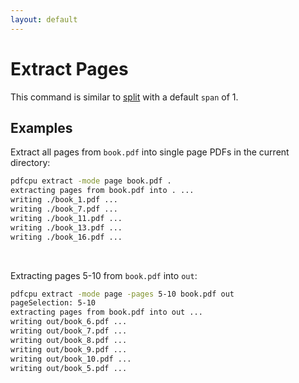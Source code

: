 ```yaml
---
layout: default
---
```


# Extract Pages

This command is similar to [split](../core/split.md) with a default `span` of 1.

## Examples

Extract all pages from `book.pdf` into single page PDFs in the current directory:
```sh
pdfcpu extract -mode page book.pdf .
extracting pages from book.pdf into . ...
writing ./book_1.pdf ...
writing ./book_7.pdf ...
writing ./book_11.pdf ...
writing ./book_13.pdf ...
writing ./book_16.pdf ...
```

<br>

Extracting pages 5-10 from `book.pdf` into `out`:

```sh
pdfcpu extract -mode page -pages 5-10 book.pdf out
pageSelection: 5-10
extracting pages from book.pdf into out ...
writing out/book_6.pdf ...
writing out/book_7.pdf ...
writing out/book_8.pdf ...
writing out/book_9.pdf ...
writing out/book_10.pdf ...
writing out/book_5.pdf ...
```